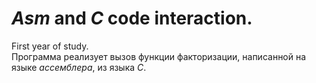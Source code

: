 # *Asm* and *С* code interaction.
First year of study.  
Программа реализует вызов функции факторизации, написанной на языке *ассемблера*, из языка *С*.

